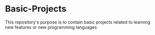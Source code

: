 # Basic-Projects
This repository's purpose is to contain basic projects related to learning new features or new programming languages
